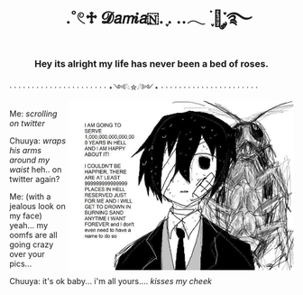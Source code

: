 
<h1 align="center">ㅤ.˚𓏲♱ 𝓓𝘢𝘮𝒊𝘢🇳. ִֶָ. ..𓂃 ࣪ ִֶָ🦇་༘࿐
</div>
<h3 align="center">Hey its alright my life has never been a bed of roses.</h3>
· · · · · · · · · · · · · · · · · · · · · · ⋆༺𓆩✮𓆪༻⋆ · · · · · · · · · · · · · · · · · · · · · · 
  <img align="right" top="500" height="300" width="400" alt="GIF" src="https://github.com/damaskinho/damaskinho/blob/951091945d311678c5120737ebf3875c88928a02/7c3ab8bdea68f1dc83beb5e09836d7dd.jpg">
</a>

 Me: *scrolling on twitter*

Chuuya: *wraps his arms around my waist* heh.. on twitter again?

Me: (with a jealous look on my face) yeah... my oomfs are all going crazy over your pics...

Chuuya: it's ok baby... i'm all yours.... *kisses my cheek*
